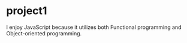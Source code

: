 # project1
I  enjoy JavaScript because it utilizes both Functional programming and Object-oriented programming.

